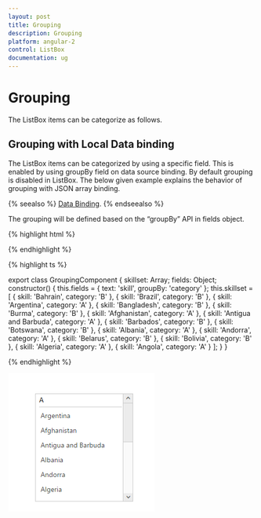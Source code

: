 ```yaml
---
layout: post
title: Grouping
description: Grouping
platform: angular-2
control: ListBox
documentation: ug
---
```


# Grouping

The ListBox items can be categorize as follows.

## Grouping with Local Data binding

The ListBox items can be categorized by using a specific field. This is enabled by using groupBy field on data source binding. By default grouping is disabled in ListBox. The below given example explains the behavior of grouping with JSON array binding.

{% seealso %} [Data Binding](http://help.syncfusion.com/js/listbox/databinding). {% endseealso %}

The grouping will be defined based on the “groupBy” API in fields object.

{% highlight html %}

  <div class="frame">
      <ej-listbox id="selectgroup" [dataSource]="skillset" [fields]="fields"></ej-listbox>
  </div>
   
{% endhighlight %}

{% highlight ts %}

 export class GroupingComponent {
    skillset: Array<any>;
    fields: Object;
    constructor() {
        this.fields = { text: 'skill', groupBy: 'category' };
        this.skillset = [
            { skill: 'Bahrain', category: 'B' }, { skill: 'Brazil', category: 'B' }, { skill: 'Argentina', category: 'A' },
            { skill: 'Bangladesh', category: 'B' }, { skill: 'Burma', category: 'B' }, { skill: 'Afghanistan', category: 'A' }, { skill: 'Antigua and Barbuda', category: 'A' },
            { skill: 'Barbados', category: 'B' }, { skill: 'Botswana', category: 'B' }, { skill: 'Albania', category: 'A' }, { skill: 'Andorra', category: 'A' },
            { skill: 'Belarus', category: 'B' }, { skill: 'Bolivia', category: 'B' }, { skill: 'Algeria', category: 'A' }, { skill: 'Angola', category: 'A' }
        ];
    }
}
   
{% endhighlight %}

![](Grouping_images\Grouping_img2.png)